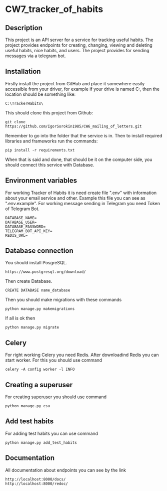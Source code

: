 # CW7_tracker_of_habits

## Description
This project is an API server for a service for tracking useful habits. The project provides endpoints for creating, 
changing, viewing and deleting useful habits, nice habits, and users. The project provides for sending 
messages via a telegram bot.

## Installation
Firstly install the project from GitHub and place it somewhere easily accessible from your driver, 
for example if your drive is named C:, then the location should be something like:
```
C:\TrackerHabits\
```
This should clone this project from Github:
```
git clone https://github.com/IgorSorokin1985/CW6_mailing_of_letters.git
```
Remember to go into the folder that the service is in. Then to install required libraries and frameworks 
run the commands:
```
pip install -r requirements.txt
```
When that is said and done, that should be it on the computer side, you should connect this service with Database.

## Environment variables
For working Tracker of Habits it is need create file ".env" with information about your email service and other. 
Example this file you can see as ".env.example".
For working message sending in Telegram you need Token of Telegram Bot.
```
DATABASE_NAME=
DATABASE_USER=
DATABASE_PASSWORD=
TELEGRAM_BOT_API_KEY=
REDIS_URL=
```

## Database connection
You should install PosgreSQL. 
```
https://www.postgresql.org/download/
```

Then create Database.
```
CREATE DATABASE name_database
```

Then you should make migrations with these commands
```
python manage.py makemigrations
```
If all is ok then
```
python manage.py migrate
```

## Celery
For right working Celery you need Redis. After downloadind Redis you can start worker. For this you should use command
```
celery -A config worker -l INFO
```

## Creating a superuser
For creating superuser you should use command
```
python manage.py csu
```

## Add test habits
For adding test habits you can use command
```
python manage.py add_test_habits
```

## Documentation
All documentation about endpoints you can see by the link
```
http://localhost:8000/docs/
http://localhost:8000/redoc/
```
